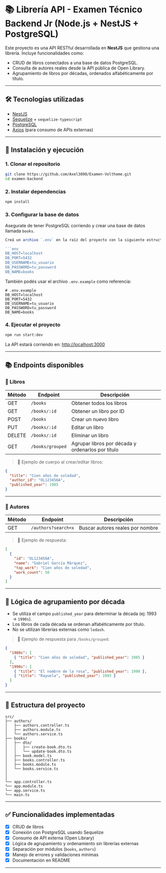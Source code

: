 # 📚 Librería API - Examen Técnico Backend Jr (Node.js + NestJS + PostgreSQL)

Este proyecto es una API RESTful desarrollada en **NestJS** que gestiona una librería. Incluye funcionalidades como:

- CRUD de libros conectados a una base de datos PostgreSQL.
- Consulta de autores reales desde la API pública de Open Library.
- Agrupamiento de libros por décadas, ordenados alfabéticamente por título.

---

## 🛠️ Tecnologías utilizadas

- [NestJS](https://nestjs.com/)
- [Sequelize](https://sequelize.org/) + `sequelize-typescript`
- [PostgreSQL](https://www.postgresql.org/)
- [Axios](https://axios-http.com/) (para consumo de APIs externas)

---

## 🚀 Instalación y ejecución

### 1. Clonar el repositorio

```bash
git clone https://github.com/Axel3890/Examen-Volthome.git
cd examen-backend
```

### 2. Instalar dependencias

```bash
npm install
```

### 3. Configurar la base de datos

Asegurate de tener PostgreSQL corriendo y crear una base de datos llamada `books`.

```ts
Creá un archivo `.env` en la raíz del proyecto con la siguiente estructura:

```env
DB_HOST=localhost
DB_PORT=5432
DB_USERNAME=tu_usuario
DB_PASSWORD=tu_password
DB_NAME=books
```

También podés usar el archivo `.env.example` como referencia:


```env
# .env.example
DB_HOST=localhost
DB_PORT=5432
DB_USERNAME=tu_usuario
DB_PASSWORD=tu_password
DB_NAME=books
```


### 4. Ejecutar el proyecto

```bash
npm run start:dev
```

La API estará corriendo en: [http://localhost:3000](http://localhost:3000)

---

## 📚 Endpoints disponibles

### 📘️ Libros

| Método | Endpoint           | Descripción                           |
|--------|--------------------|---------------------------------------|
| GET    | `/books`           | Obtener todos los libros              |
| GET    | `/books/:id`       | Obtener un libro por ID               |
| POST   | `/books`           | Crear un nuevo libro                  |
| PUT    | `/books/:id`       | Editar un libro                       |
| DELETE | `/books/:id`       | Eliminar un libro                     |
| GET    | `/books/grouped`   | Agrupar libros por década y ordenarlos por título |

> 📌 Ejemplo de cuerpo al crear/editar libros:

```json
{
  "title": "Cien años de soledad",
  "author_id": "OL123456A",
  "published_year": 1985
}
```

---

### 👤 Autores

| Método | Endpoint             | Descripción                              |
|--------|----------------------|------------------------------------------|
| GET    | `/authors?search=x`  | Buscar autores reales por nombre         |

> 📄 Ejemplo de respuesta:

```json
[
  {
    "id": "OL123456A",
    "name": "Gabriel García Márquez",
    "top_work": "Cien años de soledad",
    "work_count": 50
  }
]
```

---

## 🧐 Lógica de agrupamiento por década

- Se utiliza el campo `published_year` para determinar la década (ej: 1993 → `1990s`).
- Los libros de cada década se ordenan alfabéticamente por título.
- No se utilizan librerías externas como `lodash`.

> 📄 Ejemplo de respuesta para `/books/grouped`:

```json
{
  "1980s": [
    { "title": "Cien años de soledad", "published_year": 1985 }
  ],
  "1990s": [
    { "title": "El nombre de la rosa", "published_year": 1990 },
    { "title": "Rayuela", "published_year": 1993 }
  ]
}
```

---

## 🧪 Estructura del proyecto

```
src/
├── authors/
│   ├── authors.controller.ts
│   ├── authors.module.ts
│   └── authors.service.ts
├── books/
│   ├── dto/
│   │   ├── create-book.dto.ts
│   │   └── update-book.dto.ts
│   ├── book.model.ts
│   ├── books.controller.ts
│   ├── books.module.ts
│   └── books.service.ts
│
│
└── app.controller.ts
└── app.module.ts
└── app.service.ts
└── main.ts
```

---

## ✅ Funcionalidades implementadas

- [x] CRUD de libros
- [x] Conexión con PostgreSQL usando Sequelize
- [x] Consumo de API externa (Open Library)
- [x] Lógica de agrupamiento y ordenamiento sin librerías externas
- [x] Separación por módulos (`books`, `authors`)
- [x] Manejo de errores y validaciones mínimas
- [x] Documentación en README

---
